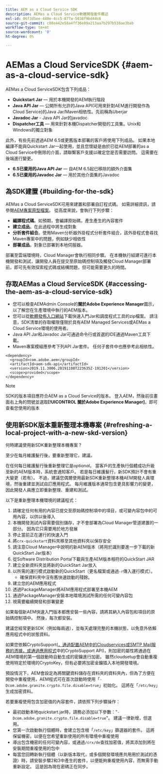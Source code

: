 ```yaml
---
title: AEM as a Cloud Service SDK
description: AEMas a Cloud Service軟體開發套件概述
exl-id: 06f3d5ee-440e-4cc5-877a-5038f9bd44c6
source-git-commit: c08e442e58a4ff36e89a213aa7b297b538ae3bab
workflow-type: tm+mt
source-wordcount: '0'
ht-degree: 0%

---
```


# AEMas a Cloud ServiceSDK {#aem-as-a-cloud-service-sdk}

AEMas a Cloud ServiceSDK包含下列成品：

* **Quickstart Jar**  — 用於本機開發的AEM執行階段
* **Java API Jar**  — 公開所有允許的Java API(可用來針對AEM進行開發作為Cloud Service)的Java Jar/Maven相依性。先前稱為Uberjar
* **Javadoc Jar**  - Java API Jar的javadoc
* **Dispatcher工具**  — 用來針對本機Dispatcher開發的工具集。Unix和Windows的獨立對象

此外，有些先前透過AEM 6.5或更舊版本部署的客戶將使用下列成品。 如果本地編譯不能與Quickstart Jar一起使用，並且您懷疑是由於已從AEM部署的as a Cloud Service中刪除的介面，請聯繫客戶支援以確定您是否需要訪問。 這需要在後端進行變更。

* **6.5已棄用的Java API Jar**  — 自AEM 6.5起已移除的額外介面集
* **6.5已棄用的Javadoc Jar**  — 用於其他介面集的Javadoc

## 為SDK建置 {#building-for-the-sdk}

AEMas a Cloud ServiceSDK可用來建置和部署自訂程式碼。 如需詳細資訊，請參閱[AEM專案原型檔案](https://experienceleague.adobe.com/docs/experience-manager-core-components/using/developing/archetype/using.html?lang=en)。 從高度來說，會執行下列步驟：

* **編譯程式碼**。如預期，會編譯原始碼，產生產生的內容套件
* **建立成品**。在此過程中將生成對象
* **分析套件組合**。使用Maven分析器外掛程式分析套件組合，該外掛程式會尋找Maven專案中的問題，例如缺少相依性
* **部署成品**。對象已部署到本地伺服器。

部署至雲端環境時，Cloud Manager會執行相同步驟。 在本機執行組建可進行本機開發和測試，讓開發人員在提交至原始碼控制項及觸發Cloud Manager部署前，即可先有效探索程式碼或結構問題，但可能需要更久的時間。

## 存取AEMas a Cloud ServiceSDK {#accessing-the-aem-as-a-cloud-service-sdk}

* 您可以檢查AEMAdmin Console的&#x200B;**關於Adobe Experience Manager**&#x200B;圖示，以了解您在生產環境中執行的AEM版本。
* 您可以從[軟體發佈入口網站](https://experience.adobe.com/#/downloads/content/software-distribution/en/aemcloud.html)下載快速入門Jar和調度程式工具的zip檔案。 請注意，SDK清單的存取權限僅限於具有AEM Managed Services或AEMas a Cloud Service環境的使用者。
* Java API Jar和Javadoc Jar可通過命令行或首選的IDE通過Maven工具下載。
* Maven專案模組應參考下列API Jar套件。 任何子套件中也應參考此相依性。

```
<dependency>
  <groupId>com.adobe.aem</groupId>
  <artifactId>aem-sdk-api</artifactId>
  <version>2019.11.3006.20191108T223635Z-191201</version>
  <scope>provided</scope>
</dependency>
```

>[!NOTE]
>
>SDK的版本項目應符合AEM as a Cloud Service的版本。 登入AEM，然後前往畫面右上角的問號並選取&#x200B;**[!UICONTROL 關於Adobe Experience Manager]**，即可查看您使用的版本


## 使用新SDK版本重新整理本機專案 {#refreshing-a-local-project-with-a-new-skd-version}

何時建議使用新SDK重新整理本機專案？

至少在每月維護髮行後，要重新整理它，建議&#x200B;*。*

在任何每日維護髮行後重新整理它是&#x200B;*optional*。 當客戶的生產執行個體成功升級至新的AEM版本時，系統會通知客戶。 若是每日維護髮行，新SDK預計不會有重大變更（若有）。 不過，建議您偶爾使用最新SDK重新整理本機AEM開發人員環境，然後重建並測試自訂應用程式。 每月維護版本通常包含更具影響力的變更，因此開發人員應立即重新整理、重建和測試。

以下是重新整理本機環境的建議程式：

1. 請確定任何有用的內容已提交至原始碼控制項中的項目，或可變內容包中的可用內容，以供以後導入
1. 本機開發測試內容需要個別儲存，才不會部署為Cloud Manager管道建置的一部分。 因為它只需要用於地方發展
1. 停止當前正在運行的快速入門
1. 將`crx-quickstart`資料夾移至其他資料夾以保存安全
1. 請注意Cloud Manager中說明的新AEM版本（將用於識別要進一步下載的新QuickStart Jar版本）
1. 從Software Distribution Portal下載與生產AEM版本相符的QuickStart JAR
1. 建立全新資料夾並將新的QuickStart Jar放入
1. 以所需的運行模式啟動新的QuickStart（更名檔案或通過`-r`傳入運行模式）。
   * 確保資料夾中沒有舊快速啟動的殘餘。
1. 建立您的AEM應用程式
1. 透過PackageManager將AEM應用程式部署至本機AEM
1. 通過PackageManager安裝本地環境測試所需的任何可變內容包
1. 視需要繼續開發和部署變更

如果每個新AEM快速入門版本都應安裝一些內容，請將其納入內容包和項目的原始碼控制項中。 然後，每次都安裝。

建議您經常更新SDK（例如每兩週），並每天處理完整的本機狀態，以免意外依賴應用程式中的狀態資料。

如果您依賴CryptoSupport([，通過配置AEM中的Cloudservices或SMTP Mail服務的憑據，或通過應用程式](https://www.adobe.io/experience-manager/reference-materials/cloud-service/javadoc/com/adobe/granite/crypto/CryptoSupport.html)中的CryptoSupport API)，則加密的屬性將通過在AEM環境的第一個啟動時自動生成的密鑰進行加密。 雖然cloudsetup會自動重複使用特定於環境的CryptoKey，但有必要將加密金鑰插入本地開發環境。

預設情況下，AEM會設定為將關鍵資料儲存在資料夾的資料夾內，但為了方便在開發中重複使用，AEM程式可在首次啟動時使用「`-Dcom.adobe.granite.crypto.file.disable=true`」初始化。 這將在「`/etc/key`」生成加密資料。

若要重複使用包含加密值的內容套件，請依照下列步驟操作：

* 最初啟動本地quickstart.jar時，請務必添加以下參數：&quot;`-Dcom.adobe.granite.crypto.file.disable=true`&quot;。 建議一律新增，但選用。
* 您第一次啟動執行個體時，會建立包含根「`/etc/key`」篩選器的套件。 這將保留機密，以便在您希望重新使用的所有環境中重複使用
* 導出包含機密的任何可變內容，或通過`/crx/de`查找加密值，將其添加到將在安裝期間重複使用的包中
* 每當您回轉新執行個體（以新版本取代，或多個開發環境應共用用於測試的憑證）時，請安裝步驟2和3中產生的套件，以便能夠重複使用內容，而無需手動重新設定。 這是因為現在密碼正在同步。

